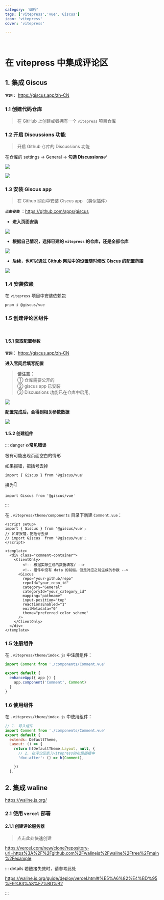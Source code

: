 ```yaml
---
category: '编程'
tags: ['vitepress','vue','Giscus']
icon: 'vitepress'
cover: 'vitepress'

---
```




<br/>

# 在 vitepress 中集成评论区
 
## 1. 集成 Giscus 

**`官网`**： https://giscus.app/zh-CN

### 1.1 创建代码仓库

> 在 GitHub 上创建或者拥有一个 `vitepress` 项目仓库

### 1.2 开启 Discussions 功能

> 开启 Github 仓库的 Discussions 功能 

在仓库的 settings  -> General ->  **勾选 Discussions✅** 

![](/image/202503190007.png)

![](/image/202503190009.png)

### 1.3 安装 Giscus app 

> 在 Github 网页中安装 Giscus app （类似插件）  

**`点击安装`** ：https://github.com/apps/giscus  


- **进入页面安装**

![](/image/202503182344.png)

- **根据自己情况，选择已建的 `vitepress` 的仓库，还是全部仓库**

![](/image/202503182346.png)


- **后续，也可以通过 Github 网站中的设置随时修改  Giscus 的配置范围**

![](/image/202503182353.png)


### 1.4 安装依赖

在 `vitepress` 项目中安装依赖包

```shell
pnpm i @giscus/vue
```


### 1.5 创建评论区组件

<br/>

#### 1.5.1 获取配置参数

**`官网`**： https://giscus.app/zh-CN

**进入官网后填写配置**  

> **请注意：**  
> ① 仓库需要公开的  
> ② giscus app 已安装  
> ③ Discussions 功能已在仓库中启用。  


![](/image/202503190046.png)


**配置完成后，会得到相关参数数据**  

![](/image/202503190047.png)

#### 1.5.2 创建组件

::: danger **💥常见错误**

极有可能出现页面空白的情形   

如果报错，把括号去掉  

`import { Giscus } from '@giscus/vue'`  

换为👇

`import Giscus from '@giscus/vue'`  



:::


在 `.vitepress/theme/components` 目录下新建 `Comment.vue`：

```vue
<script setup>
import { Giscus } from '@giscus/vue';
// 如果报错，把括号去掉
// import Giscus  from '@giscus/vue';
</script>

<template>
  <div class="comment-container">
    <ClientOnly>
        <!-- 根据实际生成的数据填写/ -->
        <!-- 组件中没有 data 的前缀，但是对应之前生成的参数 -->
      <Giscus
        repo="your-github/repo"
        repoId="your_repo_id"
        category="General"
        categoryId="your_category_id"
        mapping="pathname"
        input-position="top"
        reactionsEnabled="1"
        emitMetadata="0"
        theme="preferred_color_scheme"
      />
    </ClientOnly>
  </div>
</template>
```

### 1.5 注册组件

在 `.vitepress/theme/index.js` 中注册组件：

```js
import Comment from './components/Comment.vue'

export default {
  enhanceApp({ app }) {
    app.component('Comment', Comment)
  }
}
```

### 1.6 使用组件

在 `.vitepress/theme/index.js` 中使用组件：

```js
// 1. 导入组件
import Comment from './components/Comment.vue'
export default {
  extends: DefaultTheme,
  Layout: () => {
    return h(DefaultTheme.Layout, null, {
      // 2. 在评论区嵌入vitepress的布局插槽中
      'doc-after': () => h(Comment),

    })
  },
```
## 2. 集成 waline

https://waline.js.org/


### 2.1 使用 `vercel` 部署 

#### 2.1.1 创建评论服务器

> 点击此处快速创建

https://vercel.com/new/clone?repository-url=https%3A%2F%2Fgithub.com%2Fwalinejs%2Fwaline%2Ftree%2Fmain%2Fexample


::: details 若链接失效时，请参考此处

https://waline.js.org/guide/deploy/vercel.html#%E5%A6%82%E4%BD%95%E9%83%A8%E7%BD%B2

::: 